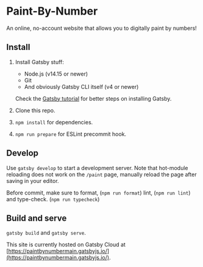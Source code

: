 # Paint-By-Number

An online, no-account website that allows you to digitally paint by numbers!

## Install

1. Install Gatsby stuff:

   - Node.js (v14.15 or newer)
   - Git
   - And obviously Gatsby CLI itself (v4 or newer)

   Check the [Gatsby tutorial](https://www.gatsbyjs.com/docs/tutorial/part-0/#installation-guide) for better steps on installing Gatsby.

2. Clone this repo.
3. `npm install` for dependencies.
4. `npm run prepare` for ESLint precommit hook.

## Develop

Use `gatsby develop` to start a development server. Note that hot-module reloading does not work on the `/paint` page, manually reload the page after saving in your editor.

Before commit, make sure to format, (`npm run format`) lint, (`npm run lint`) and type-check. (`npm run typecheck`)

## Build and serve

`gatsby build` and `gatsby serve`.

This site is currently hosted on Gatsby Cloud at [https://paintbynumbermain.gatsbyjs.io/](https://paintbynumbermain.gatsbyjs.io/).
